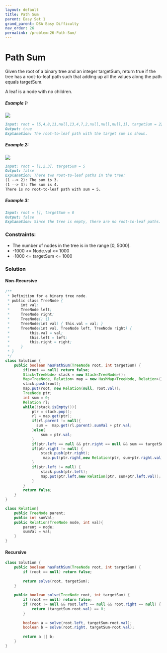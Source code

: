 ```yaml
---
layout: default
title: Path Sum
parent: Easy Set 1
grand_parent: DSA Easy Difficulty
nav_order: 26
permalink: /problem-26-Path-Sum/
---
```

# Path Sum
Given the root of a binary tree and an integer targetSum, return true if the tree has a root-to-leaf path such that adding up all the values along the path equals targetSum.

A leaf is a node with no children.

##### Example 1:
![](../../assets/images/ds/pathsum1.jpeg)
```markdown
Input: root = [5,4,8,11,null,13,4,7,2,null,null,null,1], targetSum = 22
Output: true
Explanation: The root-to-leaf path with the target sum is shown.
```
##### Example 2:
![](../../assets/images/ds/pathsum2.jpeg)
```markdown
Input: root = [1,2,3], targetSum = 5
Output: false
Explanation: There two root-to-leaf paths in the tree:
(1 --> 2): The sum is 3.
(1 --> 3): The sum is 4.
There is no root-to-leaf path with sum = 5.
```
##### Example 3:
```markdown
Input: root = [], targetSum = 0
Output: false
Explanation: Since the tree is empty, there are no root-to-leaf paths.
```

### Constraints:
* The number of nodes in the tree is in the range [0, 5000].
* -1000 <= Node.val <= 1000
* -1000 <= targetSum <= 1000

### Solution
#### Non-Recursive 
```java
/**
 * Definition for a binary tree node.
 * public class TreeNode {
 *     int val;
 *     TreeNode left;
 *     TreeNode right;
 *     TreeNode() {}
 *     TreeNode(int val) { this.val = val; }
 *     TreeNode(int val, TreeNode left, TreeNode right) {
 *         this.val = val;
 *         this.left = left;
 *         this.right = right;
 *     }
 * }
 */
class Solution {
    public boolean hasPathSum(TreeNode root, int targetSum) {
        if(root == null) return false;
        Stack<TreeNode> stack = new Stack<TreeNode>();
        Map<TreeNode, Relation> map = new HashMap<TreeNode, Relation>();
        stack.push(root);
        map.put(root, new Relation(null, root.val));
        TreeNode ptr;
        int sum = 0;
        Relation rl;
        while(!stack.isEmpty()){
            ptr = stack.pop();
            rl = map.get(ptr);
            if(rl.parent != null){
              sum =  map.get(rl.parent).sumVal + ptr.val;
            }else{
                sum = ptr.val;
            }
            if(ptr.left == null && ptr.right == null && sum == targetSum) return true;
            if(ptr.right != null) {
                stack.push(ptr.right);
                 map.put(ptr.right,new Relation(ptr, sum+ptr.right.val));
            }
            if(ptr.left != null) {
                stack.push(ptr.left);
                map.put(ptr.left,new Relation(ptr, sum+ptr.left.val));
            }
        }
        return false;
    }
}

class Relation{
    public TreeNode parent;
    public int sumVal;
    public Relation(TreeNode node, int val){
        parent = node;
        sumVal = val;
    }
}
```

#### Recursive
```java
class Solution {
    public boolean hasPathSum(TreeNode root, int targetSum) {
        if (root == null) return false; 
        
        return solve(root, targetSum);
    }
    
    public boolean solve(TreeNode root, int targetSum) { 
        if (root == null) return false;
        if (root != null && root.left == null && root.right == null) { 
            return (targetSum-root.val) == 0; 
        }
        
        boolean a = solve(root.left, targetSum-root.val);
        boolean b = solve(root.right, targetSum-root.val);
        
        return a || b; 
    }
}
```

